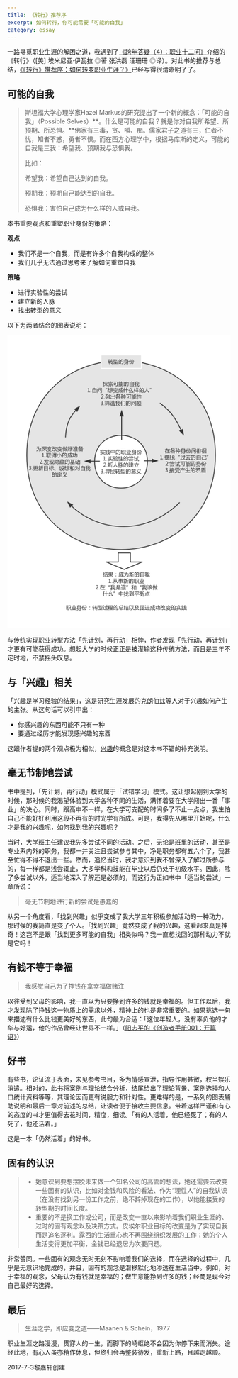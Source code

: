 ```yaml
---
title: 《转行》推荐序
excerpt: 如何转行，你可能需要「可能的自我」
category: essay
---
```


一路寻觅职业生涯的解困之道，我遇到了[《跨年答疑（4）：职业十二问》](https://mp.weixin.qq.com/s?__biz=MzA3MzM0MjUyMQ==&mid=2652149740&idx=1&sn=e2d632768d21574c5cf38b681bf76ac2&chksm=84f0bcbab38735acd1a8fe2e5558acfc21f45174027ae944d20e701dfdfe78b0a3040134d65c&mpshare=1&scene=1&srcid=0224BA6JW7jdXS7muKM0b1kA#rd)介绍的《转行》（[美] 埃米尼亚·伊瓦拉 ◎著  张洪磊  汪珊珊 ◎译）。对此书的推荐与总结，[《《转行》推荐序：如何转变职业生涯？》](https://mp.weixin.qq.com/s?__biz=MzA3MzM0MjUyMQ==&mid=2652149329&idx=1&sn=764b92f216142871098f92509af8f5c9&scene=1&srcid=0721weWATB413iTLhcYz5Fjl#rd)已经写得很清晰明了了。





## 可能的自我

> 斯坦福大学心理学家Hazel Markus的研究提出了一个新的概念：「可能的自我」（Possible Selves）**。什么是可能的自我？就是你对自我所希望、所预期、所恐惧。**佛家有三毒，贪、嗔、痴。儒家君子之道有三，仁者不忧，知者不惑，勇者不惧。而在西方心理学中，根据马库斯的定义，可能的自我是三我：希望我、预期我与恐惧我。
>
> 比如：
>
> 希望我：希望自己达到的自我。
>
> 预期我：预期自己能达到的自我。
>
>  恐惧我：害怕自己成为什么样的人或自我。



本书重要观点和重塑职业身份的策略：

**观点**

- 我们不是一个自我，而是有许多个自我构成的整体
- 我们几乎无法通过思考来了解如何重塑自我




**策略**

- 进行实验性的尝试
- 建立新的人脉
- 找出转型的意义



以下为两者结合的图表说明：

![](/assets/images/working-identity-1.png)

与传统实现职业转型方法「先计划，再行动」相悖，作者发现「先行动，再计划」才更有可能获得成功。想起大学的时候正正是被灌输这种传统方法，而且是三年不定时地，不禁摇头叹息。



## 与「兴趣」相关

「兴趣是学习经验的结果」，这是研究生涯发展的克朗伯兹等人对于兴趣如何产生的主张。从这句话可以引申出：

- 你感兴趣的东西可能不只有一种
- 要通过经历才能发现感兴趣的东西

这跟作者提的两个观点极为相似，[兴趣](http://lijiaxuan.me/mind/what-is-interest/)的概念是对这本书不错的补充说明。





## 毫无节制地尝试

书中提到，「先计划，再行动」模式属于「试错学习」模式。这让想起刚到大学的时候，那时候的我渴望体验到大学各种不同的生活，满怀着要在大学闯出一番「事业」的决心。同时，跟高中不一样，在大学可支配的时间多了不止一点点，我生怕自己不能好好利用这段不再有的时光学有所成。可是，我得先从哪里开始呢，什么才是我的兴趣呢，如何找到我的兴趣呢？

当时，大学班主任建议我先多尝试不同的活动。之后，无论是班里的活动，甚至是专业系内外的职务，我都一并关注且尝试参与其中，净是职务都有五六个了，我甚至忙得不得不退出一些。然而，追忆当时，我才意识到我不曾深入了解过所参与的，每一样都是浅尝辄止，大多学科和技能在毕业以后仍处于初级水平。因此，除了多尝试以外，适当地深入了解还是必须的，而这行为正如书中「适当的尝试」一章所说：

> 毫无节制地进行新的尝试是愚蠢的

从另一个角度看，「找到兴趣」似乎变成了我大学三年积极参加活动的一种动力，那时候的我简直是变了个人。「找到兴趣」竟然变成了我的兴趣，这看起来真是神奇！这岂不是跟「找到更多可能的自我」相类似吗？我一直想找回的那种动力不就是它吗！





## 有钱不等于幸福

> 我感觉自己为了挣钱在拿幸福做赌注

以往受到父母的影响，我一直以为只要挣到许多的钱就是幸福的。但工作以后，我才发现除了挣钱这一物质上的需求以外，精神上的也是非常重要的。如果挑选一句来描述有什么比钱更美好的东西，此句最为合适：「这位年轻人，没有辜负他的才华与好运，他的作品曾经让世界不一样。」（[阳志平的《创造者手册001：开篇语》](https://mp.weixin.qq.com/s/BgfbEzNSjp3bG5foy38KTA)）





## 好书

有些书，论证流于表面，未见参考书目，多为情感宣泄，指导作用甚微，权当娱乐消遣。相对的，此书将案例与理论结合分析，结尾给出了理论背景、案例选择和人口统计资料等等，其理论因而更有说服力和针对性。更难得的是，一系列的图表辅助说明和最后一章对前述的总结，让读者便于接收主要信息。带着这样严谨和有心的态度的书才更值得去花时间，精度，细读。「有的人活着，他已经死了；有的人死了，他还活着。」

这是一本「仍然活着」的好书。





## 固有的认识

> - 她意识到要想摆脱未来做一个知名公司的高管的想法，她还需要去改变一些固有的认识，比如对金钱和风险的看法、作为“理性人”的自我认识（在没有找到另一份工作之前，绝不辞掉现在的工作），以她能接受的转型期的时间长度。
> - 重要的不是换工作或公司，而是改变一直以来影响着我们职业生涯的、过时的固有观念以及决策方式。皮埃尔职业目标的改变是为了实现自我而是追名逐利。露西的生活重心也不再围绕组织发展的工作；她的个人生活变得更加平衡，金钱已经退居为次要问题。

非常赞同。一些固有的观念无时无刻不影响着我们的选择，而在选择的过程中，几乎是无意识地完成的，并且，固有的观念是潜移默化地渗透在生活当中。例如，对于幸福的观念，父母认为有钱就是幸福的；做生意能挣到许多的钱；经商是现今对自己最好的选择。





## 最后

> 生涯之学，即应变之道——Maanen & Schein，1977

职业生涯之路漫漫，贯穿人的一生，而脚下的崎岖绝不会因为你停下来而消失。途经此地，有心人虽亦稍作休息，但终归会再整装待发，重新上路，且越走越顺。





2017-7-3黎嘉轩创建
